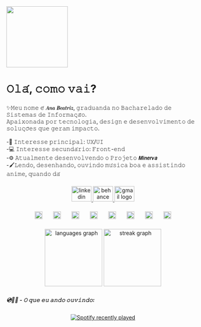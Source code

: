 <div align="left">
  <img height="160" src="https://media3.giphy.com/media/v1.Y2lkPTc5MGI3NjExYjhlNTEwc3p2eDJtZXlha295dW9heXR6bDc4aTJ5cnd5Y2NybXJtYyZlcD12MV9pbnRlcm5hbF9naWZfYnlfaWQmY3Q9Zw/eHQ5BsgBIBIGI/giphy.gif"  />
</div>

###

<h1 align="left">𝙾𝚕𝚊́, 𝚌𝚘𝚖𝚘 𝚟𝚊𝚒?</h1>

###

<p align="left">✨𝙼𝚎𝚞 𝚗𝚘𝚖𝚎 𝚎́ 𝑨𝒏𝒂 𝑩𝒆𝒂𝒕𝒓𝒊𝒛, 𝚐𝚛𝚊𝚍𝚞𝚊𝚗𝚍𝚊 𝚗𝚘 𝙱𝚊𝚌𝚑𝚊𝚛𝚎𝚕𝚊𝚍𝚘 𝚍𝚎 𝚂𝚒𝚜𝚝𝚎𝚖𝚊𝚜 𝚍𝚎 𝙸𝚗𝚏𝚘𝚛𝚖𝚊𝚌̧𝚊̃𝚘.<br>𝙰𝚙𝚊𝚒𝚡𝚘𝚗𝚊𝚍𝚊 𝚙𝚘𝚛 𝚝𝚎𝚌𝚗𝚘𝚕𝚘𝚐𝚒𝚊, 𝚍𝚎𝚜𝚒𝚐𝚗 𝚎 𝚍𝚎𝚜𝚎𝚗𝚟𝚘𝚕𝚟𝚒𝚖𝚎𝚗𝚝𝚘 𝚍𝚎 𝚜𝚘𝚕𝚞𝚌̧𝚘̃𝚎𝚜 𝚚𝚞𝚎 𝚐𝚎𝚛𝚊𝚖 𝚒𝚖𝚙𝚊𝚌𝚝𝚘. <br><br>-🎨 𝙸𝚗𝚝𝚎𝚛𝚎𝚜𝚜𝚎 𝚙𝚛𝚒𝚗𝚌𝚒𝚙𝚊𝚕: 𝚄𝚇/𝚄𝙸 <br>-💻 𝙸𝚗𝚝𝚎𝚛𝚎𝚜𝚜𝚎 𝚜𝚎𝚌𝚞𝚗𝚍𝚊́𝚛𝚒𝚘: 𝙵𝚛𝚘𝚗𝚝-𝚎𝚗𝚍 <br>-⚙️ 𝙰𝚝𝚞𝚊𝚕𝚖𝚎𝚗𝚝𝚎 𝚍𝚎𝚜𝚎𝚗𝚟𝚘𝚕𝚟𝚎𝚗𝚍𝚘 𝚘 𝙿𝚛𝚘𝚓𝚎𝚝𝚘 𝙈𝙞𝙣𝙚𝙧𝙫𝙖<br>-🖌️𝙻𝚎𝚗𝚍𝚘, 𝚍𝚎𝚜𝚎𝚗𝚑𝚊𝚗𝚍𝚘, 𝚘𝚞𝚟𝚒𝚗𝚍𝚘 𝚖𝚞́𝚜𝚒𝚌𝚊 𝚋𝚘𝚊 𝚎 𝚊𝚜𝚜𝚒𝚜𝚝𝚒𝚗𝚍𝚘 𝚊𝚗𝚒𝚖𝚎, 𝚚𝚞𝚊𝚗𝚍𝚘 𝚍𝚊́</p>

###

<div align="center">
  <a href="https://www.linkedin.com/public-profile/settings?trk=d_flagship3_profile_self_view_public_profile" target="_blank">
    <img src="https://raw.githubusercontent.com/maurodesouza/profile-readme-generator/master/src/assets/icons/social/linkedin/default.svg" width="52" height="40" alt="linkedin logo"  />
  </a>
  <a href="https://www.behance.net/anabeatriz632" target="_blank">
    <img src="https://raw.githubusercontent.com/maurodesouza/profile-readme-generator/master/src/assets/icons/social/behance/default.svg" width="52" height="40" alt="behance logo"  />
  </a>
  <a href="https://mail.google.com/mail/u/0/#inbox" target="_blank">
    <img src="https://raw.githubusercontent.com/maurodesouza/profile-readme-generator/master/src/assets/icons/social/gmail/default.svg" width="52" height="40" alt="gmail logo"  />
  </a>
</div>

###

<div align="center">
  <img src="https://skillicons.dev/icons?i=js" height="20" alt="javascript logo"  />
  <img width="20" />
  <img src="https://skillicons.dev/icons?i=react" height="20" alt="react logo"  />
  <img width="20" />
  <img src="https://cdn.simpleicons.org/css3/1572B6" height="20" alt="css3 logo"  />
  <img width="20" />
  <img src="https://cdn.simpleicons.org/html5/E34F26" height="20" alt="html5 logo"  />
  <img width="20" />
  <img src="https://cdn.jsdelivr.net/gh/devicons/devicon/icons/bootstrap/bootstrap-original.svg" height="20" alt="bootstrap logo"  />
  <img width="20" />
  <img src="https://cdn.jsdelivr.net/gh/devicons/devicon/icons/nodejs/nodejs-original.svg" height="20" alt="nodejs logo"  />
  <img width="20" />
  <img src="https://cdn.jsdelivr.net/gh/devicons/devicon/icons/figma/figma-original.svg" height="20" alt="figma logo"  />
  <img width="20" />
  <img src="https://skillicons.dev/icons?i=ai" height="20" alt="adobeillustrator logo"  />
</div>

###

<div align="center">
  <img src="https://github-readme-stats.vercel.app/api/top-langs?username=Anabeazs&locale=pt-br&hide_title=true&layout=compact&card_width=320&langs_count=5&theme=merko&hide_border=true&order=2" height="150" alt="languages graph"  />
  <img src="https://streak-stats.demolab.com?user=Anabeazs&locale=pt-br&mode=daily&theme=merko&hide_border=true&border_radius=5&order=3" height="150" alt="streak graph"  />
</div>


###

<h5 align="left">💿🪩🎶 - 𝙾 𝚚𝚞𝚎 𝚎𝚞 𝚊𝚗𝚍𝚘 𝚘𝚞𝚟𝚒𝚗𝚍𝚘:</h5>

###

<div align="center">
  <a href="https://open.spotify.com/user/besouza_62">
    <img src="https://spotify-recently-played-readme.vercel.app/api?user=besouza_62&count=3&unique=false" alt="Spotify recently played"  />
  </a>
</div>

###

